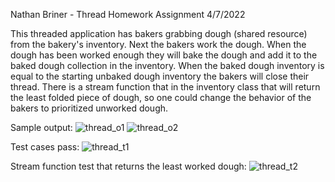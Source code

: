 Nathan Briner - Thread Homework Assignment
4/7/2022

This threaded application has bakers grabbing dough (shared resource) from the bakery's inventory. Next the bakers work the dough. When the dough has been worked enough they will bake the dough and add it to the baked dough collection in the inventory. When the baked dough inventory is equal to the starting unbaked dough inventory the bakers will close their thread. There is a stream function that in the inventory class that will return the least folded piece of dough, so one could change the behavior of the bakers to prioritized unworked dough.

Sample output:
![thread_o1](https://user-images.githubusercontent.com/68364120/162288039-2462eaf8-6137-466b-81e3-418e56bafec7.PNG)
![thread_o2](https://user-images.githubusercontent.com/68364120/162288049-21460417-ed94-440f-9e3a-aadb7b8d340a.PNG)

Test cases pass:
![thread_t1](https://user-images.githubusercontent.com/68364120/162288063-629b679f-7db6-4dd2-ad10-ec9a24f8b47b.PNG)

Stream function test that returns the least worked dough:
![thread_t2](https://user-images.githubusercontent.com/68364120/162288072-21273720-b9d6-449f-a85e-120603512338.PNG)
